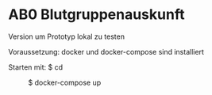 # AB0 Blutgruppenauskunft 

Version um Prototyp lokal zu testen

Voraussetzung: docker und docker-compose sind installiert

Starten mit: 
$ cd <Dir>
$ docker-compose up
